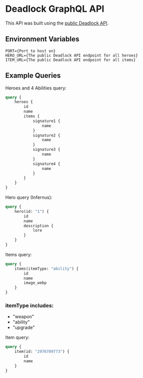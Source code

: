 # Deadlock GraphQL API

This API was built using the [public Deadlock API](https://deadlock-api.com/).

## Environment Variables

```
PORT={Port to host on}
HERO_URL={The public Deadlock API endpoint for all heroes}
ITEM_URL={The public Deadlock API endpoint for all items}
```

## Example Queries

Heroes and 4 Abilities query:

```graphql
query {
	heroes {
		id
		name
		items {
			signature1 {
				name
			}
			signature2 {
				name
			}
			signature3 {
				name
			}
			signature4 {
				name
			}
		}
	}
}
```

Hero query (Infernus):

```graphql
query {
	hero(id: "1") {
		id
		name
		description {
			lore
		}
	}
}
```

Items query:

```graphql
query {
	items(itemType: "ability") {
		id
		name
		image_webp
	}
}
```

### itemType includes:

-   "weapon"
-   "ability"
-   "upgrade"

Item query:

```graphql
query {
	item(id: "2976789773") {
		id
		name
	}
}
```
